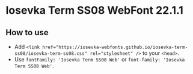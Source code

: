# Iosevka Term SS08 WebFont 22.1.1

## How to use

- Add `<link href="https://iosevka-webfonts.github.io/iosevka-term-ss08/iosevka-term-ss08.css" rel="stylesheet" />` to your `<head>`.
- Use `fontFamily: 'Iosevka Term SS08 Web'` or `font-family: 'Iosevka Term SS08 Web'`.
